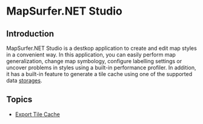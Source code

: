 # MapSurfer.NET Studio

## Introduction

MapSurfer.NET Studio is a destkop application to create and edit map styles in a convenient way. In this application, you can easily perform map generalization, change map symbology, configure labelling settings or uncover problems in styles using a built-in performance profiler. In addition, it has a built-in feature to generate a tile cache using one of the supported data [storages](usermanual/tilecaching/index.md).


## Topics

- [Export Tile Cache](/usermanual/tools/msnstudio/export-tile-cache.md)


